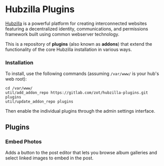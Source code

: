 # Hubzilla Plugins

[Hubzilla](http://hubzilla.org) is a powerful platform for creating interconnected websites featuring a decentralized identity, communications, and permissions framework built using common webserver technology. 

This is a repository of **plugins** (also known as **addons**) that extend the functionality of the core Hubzilla installation in various ways.

### Installation


To install, use the following commands (assuming `/var/www/` is your hub's web root):

```
cd /var/www/
util/add_addon_repo https://gitlab.com/zot/hubzilla-plugins.git plugins
util/update_addon_repo plugins
```
Then enable the individual plugins through the admin settings interface.

## Plugins
### Embed Photos
Adds a button to the post editor that lets you browse album galleries and select linked images to embed in the post.